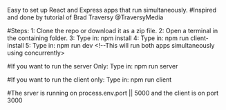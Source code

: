 Easy to set up React and Express apps that run simultaneously.
#Inspired and done by tutorial of Brad Traversy @TraversyMedia

#Steps:
1: Clone the repo or download it as a zip file.
2: Open a terminal in the containing folder.
3: Type in: npm install <!--This will install all dependecies for Express.-->
4: Type in: npm run client-install <!--This will install all dependencies for the React app.-->
5: Type in: npm run dev <!--This will run both apps simultaneously using concurrently>

#If you want to run the server Only:
Type in: npm run server <!--Nodemon is used, so no restarts of the server needed when changes are made. -->

#If you want to run the client only:
Type in: npm run client

#The srver is running on process.env.port || 5000 and the client is on port 3000

